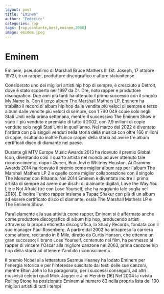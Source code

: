 ```yaml
---
layout: post
title: "Eminem"
author: "Federico"
categories: rap
tags: [rap,cantante,best,eminem,2000]
image: eminem.jpeg
---
```


# Eminem


Eminem, pseudonimo di Marshall Bruce Mathers III (St. Joseph, 17 ottobre 1972), è un rapper, produttore discografico e attore statunitense.

Considerato uno dei migliori artisti hip hop di sempre, è cresciuto a Detroit, dove è stato scoperto nel 1997 da Dr. Dre, noto rapper e produttore discografico. Due anni più tardi ha ottenuto il primo successo con il singolo My Name Is. Con il terzo album The Marshall Mathers LP, Eminem ha stabilito il record di album hip hop dalle vendite più veloci di sempre e terzo album dalle vendite più veloci di sempre, con 1 760 049 copie solo negli Stati Uniti nella prima settimana, mentre il successivo The Eminem Show è stato il più venduto e premiato di tutto il 2002, con 7,9 milioni di copie vendute solo negli Stati Uniti in quell'anno. Nel marzo del 2022 è diventato l'artista con più singoli venduti nella storia della musica con oltre 166 milioni di copie, risultando inoltre l'unico rapper della storia ad avere tre album certificati disco di diamante nel paese.

Durante gli MTV Europe Music Awards 2013 ha ricevuto il premio Global Icon, diventando così il quarto artista nel mondo ad aver ottenuto tale riconoscimento, dopo i Queen, Bon Jovi e Whitney Houston. Ai Grammy Awards 2014 ha ricevuto il premio come miglior album rap per l'album The Marshall Mathers LP 2 e quello come miglior collaborazione con il singolo The Monster con Rihanna. Nel 2014 Eminem è diventato inoltre il primo artista di sempre ad avere due dischi di diamante digitali, Love the Way You Lie e Not Afraid (tre con Lose Yourself, che ha raggiunto tale soglia nel 2018). È inoltre l'unico rapper insieme a Tupac Shakur con più di un album ad essere certificato disco di diamante, ossia The Marshall Mathers LP e The Eminem Show.

Parallelamente alla sua attività come rapper, Eminem si è affermato anche come produttore discografico di album hip hop, producendo artisti attraverso la propria etichetta discografica, la Shady Records, fondata con il suo manager Paul Rosenberg. A partire dal 2002 ha intrapreso la carriera come attore, recitando in 8 Mile, diretto da Curtis Hanson, che ottenne un gran successo; il brano Lose Yourself, contenuto nel film, ha permesso al rapper di vincere l'Oscar alla migliore canzone nel 2003, prima canzone hip hop della storia ad ottenere l'ambito riconoscimento.

Il premio Nobel alla letteratura Seamus Heaney ha lodato Eminem per l'energia retorica e per l'interesse suscitato dai testi delle sue canzoni, mentre Elton John lo ha paragonato, per i successi conseguiti, ad altri musicisti celebri quali Mick Jagger e Jimi Hendrix.[16] Nel 2004 la rivista Rolling Stone ha posizionato Eminem al numero 83 nella propria lista dei 100 migliori artisti di tutti i tempi
